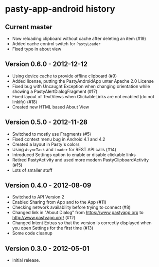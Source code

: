 pasty-app-android history
========================

Current master
--------------
  * Now reloading clipboard without cache after deleting an item (#19)
  * Added cache control switch for `PastyLoader`
  * Fixed typo in about view

Version 0.6.0 - 2012-12-12 
--------------------------
  * Using device cache to provide offline clipboard (#9)
  * Added license, putting the PastyAndroidApp unter Apache 2.0 License
  * Fixed bug with Uncaught Exception when changing orientation while showing a PastyAlertDialogFragment (#17)
  * Fixed layout of TextViews when ClickableLinks are not enabled (do not linkify) (#18)
  * Created new HTML based About View

Version 0.5.0 - 2012-11-28
--------------------------
  * Switched to mostly use Fragments (#5)
  * Fixed context menu bug in Android 4.1 and 4.2
  * Created a layout in Pasty's colors
  * Using `AsyncTask` and `Loader` for REST API calls (#14)
  * Introduced Settings option to enable or disable clickable links
  * Retired PastyActivity and used more modern PastyClipboardActivity (#15)
  * Lots of smaller stuff

Version 0.4.0 - 2012-08-09
--------------------------
  * Switched to API Version 2
  * Enabled Sharing from App and to the App (#11)
  * Checking network availability before trying to connect (#8)
  * Changed link in "About Dialog" from https://www.pastyapp.org to http://www.pastyapp.org/ (#12)
  * Changed Intent Extras so that the version is correctly displayed when you open Settings for the first time (#13)
  * Some code cleanup

Version 0.3.0 - 2012-05-01
--------------------------
  * Initial release.

